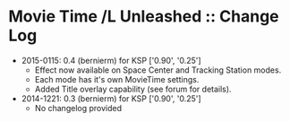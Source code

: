 # Movie Time /L Unleashed :: Change Log

* 2015-0115: 0.4 (bernierm) for KSP ['0.90', '0.25']
	+ Effect now available on Space Center and Tracking Station modes.
	+ Each mode has it's own MovieTime settings.
	+ Added Title overlay capability (see forum for details).
* 2014-1221: 0.3 (bernierm) for KSP ['0.90', '0.25']
	+ No changelog provided
